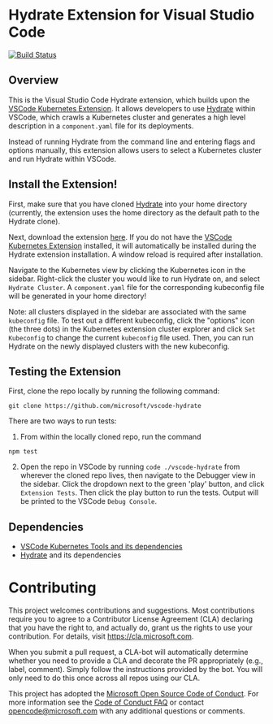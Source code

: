 # Hydrate Extension for Visual Studio Code
[![Build Status](https://dev.azure.com/epicstuff/vscode-hydrate/_apis/build/status/microsoft.vscode-hydrate?branchName=master)](https://dev.azure.com/epicstuff/vscode-hydrate/_build/latest?definitionId=104&branchName=master)
## Overview
This is the Visual Studio Code Hydrate extension, which builds upon the [VSCode Kubernetes Extension](https://github.com/Azure/vscode-kubernetes-tools). It allows developers to use [Hydrate](https://github.com/microsoft/hydrate) within VSCode, which crawls a Kubernetes cluster and generates a high level description in a `component.yaml` file for its deployments.

Instead of running Hydrate from the command line and entering flags and options manually, this extension allows users to select a Kubernetes cluster and run Hydrate within VSCode.
 
## Install the Extension!
First, make sure that you have cloned [Hydrate](https://github.com/microsoft/hydrate) into your home directory (currently, the extension uses the home directory as the default path to the Hydrate clone).

Next, download the extension [here](https://marketplace.visualstudio.com/items?itemName=madelineliao.vscode-hydrate). If you do not have the [VSCode Kubernetes Extension](https://github.com/Azure/vscode-kubernetes-tools) installed, it will automatically be installed during the Hydrate extension installation. A window reload is required after installation.

Navigate to the Kubernetes view by clicking the Kubernetes icon in the sidebar. Right-click the cluster you would like to run Hydrate on, and select `Hydrate Cluster`. A `component.yaml` file for the corresponding kubeconfig file will be generated in your home directory!

Note: all clusters displayed in the sidebar are associated with the same `kubeconfig` file. To test out a different kubeconfig, click the "options" icon (the three dots) in the Kubernetes extension cluster explorer and click `Set Kubeconfig` to change the current `kubeconfig` file used. Then, you can run Hydrate on the newly displayed clusters with the new kubeconfig. 

## Testing the Extension
First, clone the repo locally by running the following command:
```
git clone https://github.com/microsoft/vscode-hydrate
```

There are two ways to run tests:
1. From within the locally cloned repo, run the command 
```
npm test
```
2. Open the repo in VSCode by running 
```code ./vscode-hydrate```
from wherever the cloned repo lives, then navigate to the Debugger view in the sidebar. Click the dropdown next to the green 'play' button, and click `Extension Tests`. Then click the play button to run the tests. Output will be printed to the VSCode `Debug Console`.

## Dependencies
* [VSCode Kubernetes Tools and its dependencies](https://github.com/Azure/vscode-kubernetes-tools)
* [Hydrate](https://github.com/microsoft/hydrate) and its dependencies

# Contributing

This project welcomes contributions and suggestions.  Most contributions require you to agree to a
Contributor License Agreement (CLA) declaring that you have the right to, and actually do, grant us
the rights to use your contribution. For details, visit https://cla.microsoft.com.

When you submit a pull request, a CLA-bot will automatically determine whether you need to provide
a CLA and decorate the PR appropriately (e.g., label, comment). Simply follow the instructions
provided by the bot. You will only need to do this once across all repos using our CLA.

This project has adopted the [Microsoft Open Source Code of Conduct](https://opensource.microsoft.com/codeofconduct/).
For more information see the [Code of Conduct FAQ](https://opensource.microsoft.com/codeofconduct/faq/) or
contact [opencode@microsoft.com](mailto:opencode@microsoft.com) with any additional questions or comments.
